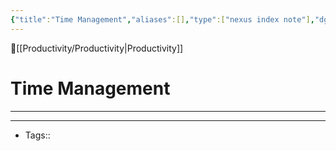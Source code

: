 ```yaml
---
{"title":"Time Management","aliases":[],"type":["nexus index note"],"dg-publish":true,"dg-pinned":true,"publish":true,"tags":["index-note"],"permalink":"/productivity/time-management/time-management/","pinned":true,"dgPassFrontmatter":true,"created":"2023-09-10T14:34:34.955-07:00","updated":"2023-09-10T14:35:31.880-07:00"}
---
```



🔺[[Productivity/Productivity\|Productivity]]

# Time Management
---











---
- Tags:: 









